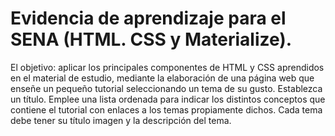 # Evidencia de aprendizaje para el SENA (HTML. CSS y Materialize).

El objetivo: aplicar los principales componentes de HTML y CSS aprendidos en el material de estudio, mediante la elaboración de una página web que enseñe un pequeño tutorial seleccionando un tema de su gusto. Establezca un título. Emplee una lista ordenada para indicar los distintos conceptos que contiene el tutorial con enlaces a los temas propiamente dichos. Cada tema debe tener su título imagen y la descripción del tema.
